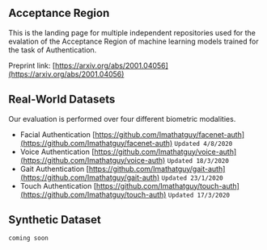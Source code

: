 ## Acceptance Region

This is the landing page for multiple independent repositories used for the evalation of the Acceptance Region of machine learning models trained for the task of Authentication.

Preprint link: [https://arxiv.org/abs/2001.04056](https://arxiv.org/abs/2001.04056)

## Real-World Datasets

Our evaluation is performed over four different biometric modalities.

- Facial Authentication [https://github.com/Imathatguy/facenet-auth](https://github.com/Imathatguy/facenet-auth) ```Updated 4/8/2020```
- Voice Authentication [https://github.com/Imathatguy/voice-auth](https://github.com/Imathatguy/voice-auth) ```Updated 18/3/2020```
- Gait Authentication [https://github.com/Imathatguy/gait-auth](https://github.com/Imathatguy/gait-auth) ```Updated 23/1/2020```
- Touch Authentication [https://github.com/Imathatguy/touch-auth](https://github.com/Imathatguy/touch-auth) ```Updated 17/3/2020```

## Synthetic Dataset

```coming soon```
